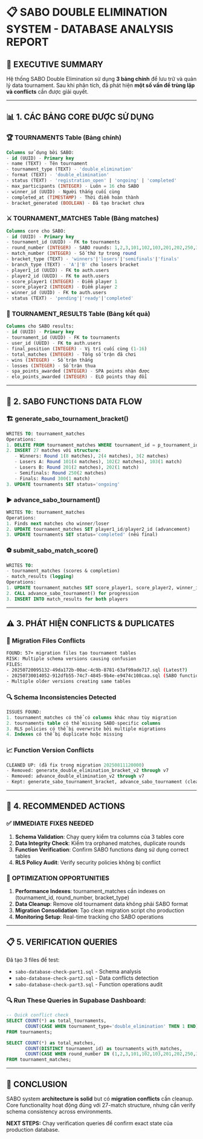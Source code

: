 # 📋 **SABO DOUBLE ELIMINATION SYSTEM - DATABASE ANALYSIS REPORT**

## 🎯 **EXECUTIVE SUMMARY**
Hệ thống SABO Double Elimination sử dụng **3 bảng chính** để lưu trữ và quản lý data tournament. Sau khi phân tích, đã phát hiện **một số vấn đề trùng lặp và conflicts** cần được giải quyết.

---

## 📊 **1. CÁC BẢNG CORE ĐƯỢC SỬ DỤNG**

### 🏆 **TOURNAMENTS Table (Bảng chính)**
```sql
Columns sử dụng bởi SABO:
- id (UUID) - Primary key
- name (TEXT) - Tên tournament
- tournament_type (TEXT) - 'double_elimination' 
- format (TEXT) - 'double_elimination'
- status (TEXT) - 'registration_open' | 'ongoing' | 'completed'
- max_participants (INTEGER) - Luôn = 16 cho SABO
- winner_id (UUID) - Người thắng cuối cùng
- completed_at (TIMESTAMP) - Thời điểm hoàn thành
- bracket_generated (BOOLEAN) - Đã tạo bracket chưa
```

### ⚔️ **TOURNAMENT_MATCHES Table (Bảng matches)**
```sql  
Columns core cho SABO:
- id (UUID) - Primary key
- tournament_id (UUID) - FK to tournaments
- round_number (INTEGER) - SABO rounds: 1,2,3,101,102,103,201,202,250,300
- match_number (INTEGER) - Số thứ tự trong round
- bracket_type (TEXT) - 'winners'|'losers'|'semifinals'|'finals'
- branch_type (TEXT) - 'A'|'B' cho losers bracket
- player1_id (UUID) - FK to auth.users
- player2_id (UUID) - FK to auth.users  
- score_player1 (INTEGER) - Điểm player 1
- score_player2 (INTEGER) - Điểm player 2
- winner_id (UUID) - FK to auth.users
- status (TEXT) - 'pending'|'ready'|'completed'
```

### 🏅 **TOURNAMENT_RESULTS Table (Bảng kết quả)**
```sql
Columns cho SABO results:
- id (UUID) - Primary key
- tournament_id (UUID) - FK to tournaments
- user_id (UUID) - FK to auth.users
- final_position (INTEGER) - Vị trí cuối cùng (1-16)
- total_matches (INTEGER) - Tổng số trận đã chơi
- wins (INTEGER) - Số trận thắng
- losses (INTEGER) - Số trận thua
- spa_points_awarded (INTEGER) - SPA points nhận được
- elo_points_awarded (INTEGER) - ELO points thay đổi
```

---

## 🔄 **2. SABO FUNCTIONS DATA FLOW**

### 🏗️ **generate_sabo_tournament_bracket()**
```sql
WRITES TO: tournament_matches
Operations:
1. DELETE FROM tournament_matches WHERE tournament_id = p_tournament_id
2. INSERT 27 matches với structure:
   - Winners: Round 1(8 matches), 2(4 matches), 3(2 matches)  
   - Losers A: Round 101(4 matches), 102(2 matches), 103(1 match)
   - Losers B: Round 201(2 matches), 202(1 match)
   - Semifinals: Round 250(2 matches)
   - Finals: Round 300(1 match)
3. UPDATE tournaments SET status='ongoing'
```

### ▶️ **advance_sabo_tournament()**
```sql
WRITES TO: tournament_matches  
Operations:
1. Finds next matches cho winner/loser
2. UPDATE tournament_matches SET player1_id/player2_id (advancement)
3. UPDATE tournaments SET status='completed' (nếu final)
```

### ⚽ **submit_sabo_match_score()**
```sql
WRITES TO: 
- tournament_matches (scores & completion)
- match_results (logging)
Operations:
1. UPDATE tournament_matches SET score_player1, score_player2, winner_id, status='completed'
2. CALL advance_sabo_tournament() for progression
3. INSERT INTO match_results for both players
```

---

## ⚠️ **3. PHÁT HIỆN CONFLICTS & DUPLICATES**

### 🚨 **Migration Files Conflicts**
```bash
FOUND: 57+ migration files tạo tournament tables
RISK: Multiple schema versions causing confusion
FILES:
- 20250720095132-49da172b-00ac-4c9b-8781-63af99ade717.sql (Latest?)
- 20250730014052-912dfb55-74c7-4845-9b4e-e9474c108caa.sql (SABO functions)
- Multiple older versions creating same tables
```

### 🔍 **Schema Inconsistencies Detected**
```sql
ISSUES FOUND:
1. tournament_matches có thể có columns khác nhau tùy migration
2. tournaments table có thể missing SABO-specific columns
3. RLS policies có thể bị overwrite bởi multiple migrations
4. Indexes có thể bị duplicate hoặc missing
```

### 📈 **Function Version Conflicts**
```sql
CLEANED UP: (đã fix trong migration 20250811120000)
- Removed: generate_double_elimination_bracket_v2 through v7
- Removed: advance_double_elimination_v2 through v7  
- Kept: generate_sabo_tournament_bracket, advance_sabo_tournament (clean)
```

---

## 🔧 **4. RECOMMENDED ACTIONS**

### ✅ **IMMEDIATE FIXES NEEDED**
1. **Schema Validation**: Chạy query kiểm tra columns của 3 tables core
2. **Data Integrity Check**: Kiểm tra orphaned matches, duplicate rounds
3. **Function Verification**: Confirm SABO functions đang sử dụng correct tables
4. **RLS Policy Audit**: Verify security policies không bị conflict

### 🎯 **OPTIMIZATION OPPORTUNITIES**  
1. **Performance Indexes**: tournament_matches cần indexes on (tournament_id, round_number, bracket_type)
2. **Data Cleanup**: Remove old tournament data không phải SABO format
3. **Migration Consolidation**: Tạo clean migration script cho production
4. **Monitoring Setup**: Real-time tracking cho SABO operations

---

## 📋 **5. VERIFICATION QUERIES**

Đã tạo 3 files để test:
- `sabo-database-check-part1.sql` - Schema analysis
- `sabo-database-check-part2.sql` - Data conflicts detection  
- `sabo-database-check-part3.sql` - Function operations audit

### 🔍 **Run These Queries in Supabase Dashboard:**
```sql
-- Quick conflict check
SELECT COUNT(*) as total_tournaments,
       COUNT(CASE WHEN tournament_type='double_elimination' THEN 1 END) as sabo_tournaments
FROM tournaments;

SELECT COUNT(*) as total_matches,
       COUNT(DISTINCT tournament_id) as tournaments_with_matches,  
       COUNT(CASE WHEN round_number IN (1,2,3,101,102,103,201,202,250,300) THEN 1 END) as valid_sabo_matches
FROM tournament_matches;
```

---

## 🎯 **CONCLUSION**

SABO system **architecture is solid** but có **migration conflicts** cần cleanup. Core functionality hoạt động đúng với 27-match structure, nhưng cần verify schema consistency across environments.

**NEXT STEPS:** Chạy verification queries để confirm exact state của production database.

